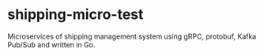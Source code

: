 # shipping-micro-test
Microservices of shipping management system using gRPC, protobuf, Kafka Pub/Sub and written in Go.
